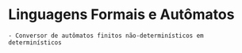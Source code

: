 # Linguagens Formais e Autômatos
	- Conversor de autômatos finitos não-determinísticos em determinísticos

